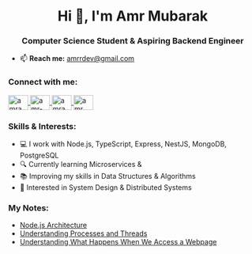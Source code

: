 <h1 align="center">Hi 👋, I'm Amr Mubarak</h1>
<h3 align="center">Computer Science Student & Aspiring Backend Engineer</h3>

- 📫 **Reach me:** [amrrdev@gmail.com](mailto:amrrdev@gmail.com)

<h3 align="left">Connect with me:</h3>
<p align="left">
  <a href="https://twitter.com/amramubarak" target="blank">
    <img align="center" src="https://raw.githubusercontent.com/rahuldkjain/github-profile-readme-generator/master/src/images/icons/Social/twitter.svg" alt="amramubarak" height="30" width="40" />
  </a>
  <a href="https://linkedin.com/in/amr-a-mubarak-282928262" target="blank">
    <img align="center" src="https://raw.githubusercontent.com/rahuldkjain/github-profile-readme-generator/master/src/images/icons/Social/linked-in-alt.svg" alt="amr-a-mubarak-282928262" height="30" width="40" />
  </a>
  <a href="https://instagram.com/amramubarak" target="blank">
    <img align="center" src="https://raw.githubusercontent.com/rahuldkjain/github-profile-readme-generator/master/src/images/icons/Social/instagram.svg" alt="amramubarak" height="30" width="40" />
  </a>
  <a href="https://www.leetcode.com/amr_mubarak" target="blank">
    <img align="center" src="https://raw.githubusercontent.com/rahuldkjain/github-profile-readme-generator/master/src/images/icons/Social/leet-code.svg" alt="amr_mubarak" height="30" width="40" />
  </a>
</p>

<h3 align="left">Skills & Interests:</h3>
<ul>
  <li>💻 I work with Node.js, TypeScript, Express, NestJS, MongoDB, PostgreSQL</li>
  <li>🔍 Currently learning Microservices & </li>
  <li>📚 Improving my skills in Data Structures & Algorithms</li>
  <li>🚀 Interested in System Design & Distributed Systems</li>
</ul>

<h3 align="left">My Notes:</h3>
<ul>
  <li><a href="https://amrrdev.github.io/posts/nodejs-arch/">Node.js Architecture</a></li>
  <li><a href="https://amrrdev.github.io/posts/Understanding-Processes-and-Threads/">Understanding Processes and Threads</a></li>
  <li><a href="https://amrrdev.github.io/posts/understanding-what-happens-when-we-access-a-webpage/">Understanding What Happens When We Access a Webpage</a></li>
</ul>
